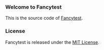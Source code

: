 ### Welcome to Fancytest
This is the source code of [Fancytest](http://fancytest.airfont.com/).

### License
Fancytest is released under the [MIT License](http://www.opensource.org/licenses/MIT).
